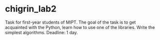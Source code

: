 # chigrin_lab2
Task for first-year students of MIPT. 
The goal of the task is to get acquainted with the Python, learn how to use one of the libraries. Write the simplest algorithms. 
Deadline: 1 day.  
